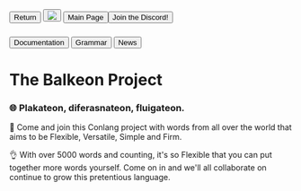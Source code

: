 <button class="button-82-pushable" role="button" onclick="history.back()">
 <span class="button-82-shadow"></span>
 <span class="button-82-edge"></span>
 <span class="button-82-front text">
 Return
 </span> </button> <button class="button-17" role="button" onclick="langRedirect('en')"><img src="https://img.icons8.com/?size=35&id=95094&format=png&color=000000"/></button> 


<button class="button-82-pushable" role="button" onclick="location.href='../index'">
 <span class="button-82-shadow"></span>
 <span class="button-82-edge"></span>
 <span class="button-82-front text">
 Main Page
 </span>

<button class="button-82-pushable" role="button" onclick="location.href='https://discord.gg/8NPsyq7rp7'">
 <span class="button-82-shadow"></span>
 <span class="button-82-edge"></span>
 <span class="button-82-front text">
 Join the Discord!
 </span> </button>

<!-- Link to the external JavaScript file -->

<!--<script src="redirect.js"></script>-->

### <button class="button-16" role="button" onclick="location.href='./docs/index'">Documentation</button> <button class="button-16" role=" button" onclick="location.href='./grammar/index'">Grammar</button> <button class="button-16" role="button" onclick="location.href='../balkeon/news/index'">News</button>

# The Balkeon Project

### 🌐 Plakateon, diferasnateon, fluigateon.

🎉 Come and join this Conlang project with words from all over the world that aims to be Flexible, Versatile, Simple and Firm.

👌 With over 5000 words and counting, it's so Flexible that you can put together more words yourself. Come on in and we'll all collaborate on continue to grow this pretentious language.
